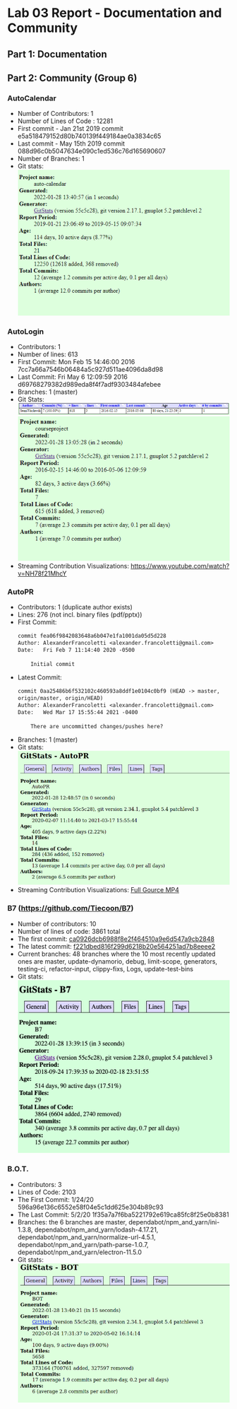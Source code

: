 # Lab 03 Report - Documentation and Community

## Part 1: Documentation


## Part 2: Community (Group 6)

### AutoCalendar
- Number of Contributors: 1
- Number of Lines of Code : 12281
- First commit - Jan 21st 2019 commit e5a518479152d80b740139f449184ae0a3834c65
- Last commit - May 15th 2019 commit 088d96c0b5047634e090c1ed536c76d165690607
- Number of Branches: 1
- Git stats: \
    ![](/labs/lab-03/images/gitstats-autocalendar.png)

### AutoLogin
- Contributors: 1
- Number of lines: 613
- First Commit: Mon Feb 15 14:46:00 2016
 7cc7a66a7546b06484a5c927d511ae4096da8d98
- Last Commit: Fri May 6 12:09:59 2016 d69768279382d989eda8f4f7adf9303484afebee
- Branches: 1 (master)
- Git Stats: \
    ![](/labs/lab-03/images/gitstats-autologin.png) \
    ![](/labs/lab-03/images/gitstats-autologin-2.png)
- Streaming Contribution Visualizations: https://www.youtube.com/watch?v=NH78f21MhcY

### AutoPR
- Contributors: 1 (duplicate author exists)
- Lines: 276 (not incl. binary files (pdf/pptx))
- First Commit:
    ```
    commit fea06f9842083648a6b047e1fa1001da05d5d228
    Author: AlexanderFrancoletti <alexander.francoletti@gmail.com>
    Date:   Fri Feb 7 11:14:40 2020 -0500

        Initial commit
    ```
- Latest Commit:
    ```
    commit 0aa25486b6f532102c460593a8ddf1e0104c0bf9 (HEAD -> master, origin/master, origin/HEAD)
    Author: AlexanderFrancoletti <alexander.francoletti@gmail.com>
    Date:   Wed Mar 17 15:55:44 2021 -0400

        There are uncommitted changes/pushes here?
    ```
- Branches: 1 (master)
- Git stats: \
    ![](/labs/lab-03/images/gitstats-autopr.png)
- Streaming Contribution Visualizations: [Full Gource MP4](https://github.com/vandek5/oss-repo-template/blob/master/labs/lab-03/gource.mp4)


### B7 (https://github.com/Tiecoon/B7)
- Number of contributors: 10
- Number of lines of code: 3861 total
- The first commit: [ca0926dcb6988f8e2f464510a9e6d547a9cb2848](https://github.com/Tiecoon/B7/commit/f221dbed816f299d6218b20e564251ad7b8eeee2)
- The latest commit: [f221dbed816f299d6218b20e564251ad7b8eeee2](https://github.com/Tiecoon/B7/commit/ca0926dcb6988f8e2f464510a9e6d547a9cb2848)
- Current branches: 48 branches where the 10 most recently updated ones are master, update-dynamorio, debug, limit-scope, generators, testing-ci, refactor-input, clippy-fixs, Logs, update-test-bins
- Git stats: \
    ![](/labs/lab-03/images/gitstats-B7.png)

### B.O.T.
- Contributors: 3
- Lines of Code: 2103
- The First Commit: 1/24/20 596a96e136c6552e58f04e5c1dd625e304b89c93
- The Last Commit: 5/2/20 1f35a7a7f6ba5221792e619ca85fc8f25e0b8381
- Branches: the 6 branches are master, dependabot/npm_and_yarn/ini-1.3.8, dependabot/npm_and_yarn/lodash-4.17.21, dependabot/npm_and_yarn/normalize-url-4.5.1, dependabot/npm_and_yarn/path-parse-1.0.7, dependabot/npm_and_yarn/electron-11.5.0
- Git stats: \
    ![](/labs/lab-03/images/gitstats-bot.png)